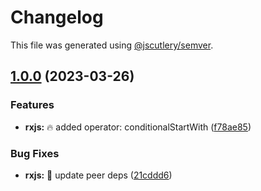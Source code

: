 # Changelog

This file was generated using [@jscutlery/semver](https://github.com/jscutlery/semver).

## [1.0.0](https://github.com/DmitryEfimenko/ngspot/compare/rxjs-0.0.4...rxjs-1.0.0) (2023-03-26)

### Features

- **rxjs:** 🔥 added operator: conditionalStartWith ([f78ae85](https://github.com/DmitryEfimenko/ngspot/commit/f78ae858c858cfe0889011f606f97e560c6e7f85))

### Bug Fixes

- **rxjs:** 🐞 update peer deps ([21cddd6](https://github.com/DmitryEfimenko/ngspot/commit/21cddd6fc3c57bb28dc8276b80d1fa8d5f9949ec))
